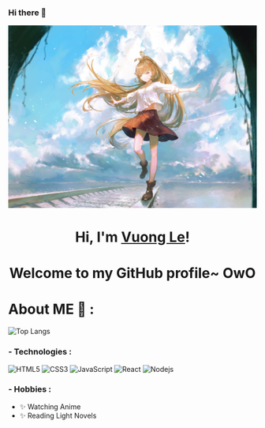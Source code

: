 ### Hi there 👋
<p align="center">
  <img src="./assets/FED8gewXIAE6HDQ.jpg" alt="Banner"></a>
</p>

<h1 align="center">Hi, I'm <a href="https://www.facebook.com/vuong.lethanh.315/">Vuong Le</a>!</h1>
<h1 align="center">Welcome to my GitHub profile~ OwO</h1>

# About ME 💬 :

![Top Langs](https://github-readme-stats.vercel.app/api/top-langs/?username=vuongle2609&hide=TeX&layout=compact)

### - Technologies :
![HTML5](https://img.shields.io/badge/-HTML5-E34F26?style=flat-square&logo=html5&logoColor=white)
![CSS3](https://img.shields.io/badge/-CSS3-1572B6?style=flat-square&logo=css3)
![JavaScript](https://img.shields.io/badge/-JavaScript-black?style=flat-square&logo=javascript)
![React](https://img.shields.io/badge/-React-black?style=flat-square&logo=react)
![Nodejs](https://img.shields.io/badge/-Nodejs-black?style=flat-square&logo=Node.js)

### - Hobbies : 
- ✨ Watching Anime
- ✨ Reading Light Novels

</br>
</br>
</br>